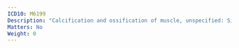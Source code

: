 ```yaml
---
ICD10: M6199
Description: "Calcification and ossification of muscle, unspecified: Site unspecified"
Matters: No
Weight: 0
---
```


